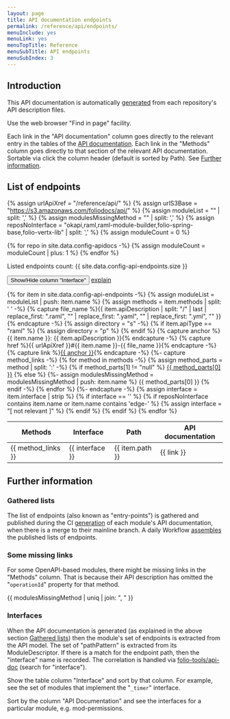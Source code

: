 ```yaml
---
layout: page
title: API documentation endpoints
permalink: /reference/api/endpoints/
menuInclude: yes
menuLink: yes
menuTopTitle: Reference
menuSubTitle: API endpoints
menuSubIndex: 3
---
```


## Introduction

This API documentation is automatically [generated](#gathered-lists) from each repository's API description files.

Use the web browser "Find in page" facility.

Each link in the "API documentation" column goes directly to the relevant entry in the tables of the [API documentation](/reference/api/).
Each link in the "Methods" column goes directly to that section of the relevant API documentation.
Sortable via click the column header (default is sorted by Path).
See [Further information](#further-information).

## List of endpoints

{% assign urlApiXref = "/reference/api/" %}
{% assign urlS3Base = "https://s3.amazonaws.com/foliodocs/api/" %}
{% assign moduleList = "" | split: ',' %}
{% assign modulesMissingMethod = "" | split: ',' %}
{% assign reposNoInterface = "okapi,raml,raml-module-builder,folio-spring-base,folio-vertx-lib" | split: ',' %}
{% assign moduleCount = 0 %}

{% for repo in site.data.config-apidocs -%}
  {% assign moduleCount = moduleCount | plus: 1 %}
{% endfor %}

Listed endpoints count: {{ site.data.config-api-endpoints.size }}

<button type="button" data-column="#ep-interface">Show/Hide column "Interface"</button>
  [explain](#interfaces)

<table class="sortable asc">
  <thead>
    <tr>
      <th title="Endpoint methods" class="no-sort"> Methods </th>
      <th id="ep-interface" title="Endpoint interface" class="hidden-column"> Interface </th>
      <th id="ep-path" title="Endpoint path"> Path </th>
      <th id="api-doc" title="API documentation"> API documentation </th>
    </tr>
  </thead>
  <tbody>
{% for item in site.data.config-api-endpoints -%}
  {% assign moduleList = moduleList | push: item.name %}
  {% assign methods = item.methods | split: ' ' -%}
  {% capture file_name %}{{ item.apiDescription | split: "/" | last | replace_first: ".raml", "" | replace_first: ".yaml", "" | replace_first: ".yml", "" }}{% endcapture -%}
  {% assign directory = "s" -%}
  {% if item.apiType == "raml" %}
    {% assign directory = "p" %}
  {% endif %}
  {% capture anchor %}{{ item.name }}: {{ item.apiDescription }}{% endcapture -%}
  {% capture href %}{{ urlApiXref }}#{{ item.name }}-{{ file_name }}{% endcapture -%}
  {% capture link %}<a href="{{ href }}">{{ anchor }}</a>{% endcapture -%}
  {%- capture method_links -%}
    {% for method in methods -%}
      {% assign method_parts = method | split: ':' -%}
      {% if method_parts[1] != "null" %}
        <a href="{{ urlS3Base }}{{ item.name }}/{{ directory }}/{{ file_name }}.html#{{ method_parts[1] }}">{{ method_parts[0] }}</a>
      {% else %}
        {%- assign modulesMissingMethod = modulesMissingMethod | push: item.name %}
        {{ method_parts[0] }}
      {% endif -%}
    {% endfor %}
  {%- endcapture -%}
  {% assign interface = item.interface | strip %}
  {% if interface == '' %}
    {% if reposNoInterface contains item.name or item.name contains 'edge-' %}
      {% assign interface = "[ not relevant ]" %}
    {% endif %}
  {% endif %}
  <tr>
    <td> {{ method_links }} </td>
    <td class="hidden-column"> {{ interface }} </td>
    <td> {{ item.path }} </td>
    <td> {{ link }} </td>
  </tr>
{% endfor %}
  </tbody>
</table>
<script src="https://cdn.jsdelivr.net/gh/tofsjonas/sortable/sortable.min.js"></script>
<script>
  window.addEventListener('load', function () {
    const el = document.getElementById('ep-path')
    if (el) {
      el.click()
    }
  })
// https://codereview.stackexchange.com/a/83847
// Flambino 2015-03-11 https://creativecommons.org/licenses/by-sa/3.0/
// global click handler for any element with a "data-column" attribute
$("[data-column]").on("click", function () {
  var button = $(this),                   // the element that was clicked
      header = $(button.data("column")),  // the cell referenced by the button
      table = header.closest("table"),    // the table in which the cell resides
      index = header.index() + 1,         // convert to CSS's 1-based indexing
      selector = "tbody tr td:nth-child(" + index + ")",  // selector for all body cells in the column
      column = table.find(selector).add(header); // all cells in the column

  // toggle the "hidden" class on all the column cells
  column.toggleClass("hidden-column");
});
</script>

## Further information

### Gathered lists

The list of endpoints (also known as "entry-points") is gathered and published during the CI [generation](/reference/api/#generated-during-ci) of each module's API documentation, when there is a merge to their mainline branch.
A daily Workflow [assembles](/reference/api/#explain-gather-config) the published lists of endpoints.

### Some missing links

For some OpenAPI-based modules, there might be missing links in the "Methods" column.
That is because their API description has omitted the "`operationId`" property for that method.

{{ modulesMissingMethod | uniq | join: ", " }}

### Interfaces

When the API documentation is generated (as explained in the above section [Gathered lists](#gathered-lists)) then the module's set of endpoints is extracted from the API model.
The set of "pathPattern" is extracted from its ModuleDescriptor.
If there is a match for the endpoint path, then the "interface" name is recorded.
The correlation is handled via [folio-tools/api-doc](https://github.com/folio-org/folio-tools/blob/master/api-doc/api_doc.py) (search for "interface").

Show the table column "Interface" and sort by that column.
For example, see the set of modules that implement the "`_timer`" interface.

Sort by the column "API Documentation" and see the interfaces for a particular module, e.g. mod-permissions.

<div class="folio-spacer-content"></div>
